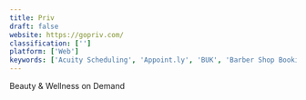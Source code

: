 ```yaml
---
title: Priv
draft: false 
website: https://gopriv.com/
classification: ['']
platform: ['Web']
keywords: ['Acuity Scheduling', 'Appoint.ly', 'BUK', 'Barber Shop Booking', 'BooksyBIZ', 'Email Studio for Gmail', 'MINDBODY', 'ScheduleOnce', 'Shedul', 'Shore', 'Sweet', 'Thumbtack', 'YouCanBook.me', 'Zeel']
---
```

Beauty & Wellness on Demand